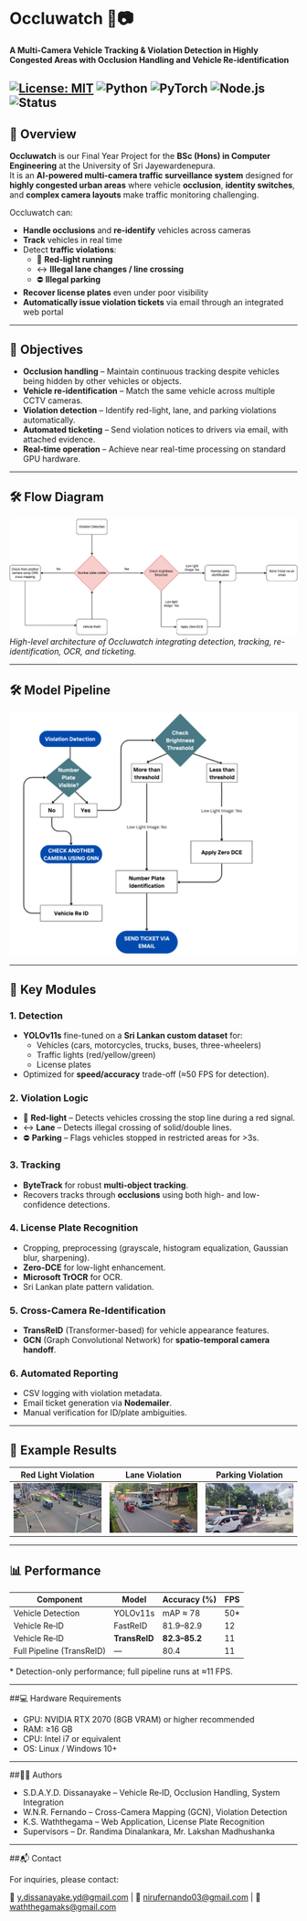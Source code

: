# Occluwatch 🚦📷  
**A Multi-Camera Vehicle Tracking & Violation Detection in Highly Congested Areas with Occlusion Handling and Vehicle Re-identification**

[![License: MIT](https://img.shields.io/badge/License-MIT-yellow.svg)](LICENSE)
![Python](https://img.shields.io/badge/Python-3.10%2B-blue)
![PyTorch](https://img.shields.io/badge/PyTorch-2.0%2B-red)
![Node.js](https://img.shields.io/badge/Node.js-18%2B-green)
![Status](https://img.shields.io/badge/Status-Research%20Project-success)
---

## 📌 Overview
**Occluwatch** is our Final Year Project for the **BSc (Hons) in Computer Engineering** at the University of Sri Jayewardenepura.  
It is an **AI-powered multi-camera traffic surveillance system** designed for **highly congested urban areas** where vehicle **occlusion**, **identity switches**, and **complex camera layouts** make traffic monitoring challenging.

Occluwatch can:
- **Handle occlusions** and **re‑identify** vehicles across cameras
- **Track** vehicles in real time
- Detect **traffic violations**:
  - 🚦 **Red-light running**
  - ↔ **Illegal lane changes / line crossing**
  - ⛔ **Illegal parking**
- **Recover license plates** even under poor visibility
- **Automatically issue violation tickets** via email through an integrated web portal

---

## 🎯 Objectives
- **Occlusion handling** – Maintain continuous tracking despite vehicles being hidden by other vehicles or objects.
- **Vehicle re‑identification** – Match the same vehicle across multiple CCTV cameras.
- **Violation detection** – Identify red-light, lane, and parking violations automatically.
- **Automated ticketing** – Send violation notices to drivers via email, with attached evidence.
- **Real‑time operation** – Achieve near real-time processing on standard GPU hardware.

---

## 🛠 Flow Diagram

![Flow Diagram](docs/flow_diagram.png)  
*High-level architecture of Occluwatch integrating detection, tracking, re-identification, OCR, and ticketing.*

---

## 🛠 Model Pipeline

![Pipeline Overview](docs/pipeline_overview.png)  

---

## 🧠 Key Modules

### 1. **Detection**
- **YOLOv11s** fine-tuned on a **Sri Lankan custom dataset** for:
  - Vehicles (cars, motorcycles, trucks, buses, three-wheelers)
  - Traffic lights (red/yellow/green)
  - License plates
- Optimized for **speed/accuracy** trade-off (≈50 FPS for detection).

### 2. **Violation Logic**
- 🚦 **Red-light** – Detects vehicles crossing the stop line during a red signal.  
- ↔ **Lane** – Detects illegal crossing of solid/double lines.  
- ⛔ **Parking** – Flags vehicles stopped in restricted areas for >3s.

### 3. **Tracking**
- **ByteTrack** for robust **multi-object tracking**.
- Recovers tracks through **occlusions** using both high- and low-confidence detections.

### 4. **License Plate Recognition**
- Cropping, preprocessing (grayscale, histogram equalization, Gaussian blur, sharpening).
- **Zero-DCE** for low-light enhancement.
- **Microsoft TrOCR** for OCR.
- Sri Lankan plate pattern validation.

### 5. **Cross-Camera Re‑Identification**
- **TransReID** (Transformer-based) for vehicle appearance features.
- **GCN** (Graph Convolutional Network) for **spatio-temporal camera handoff**.

### 6. **Automated Reporting**
- CSV logging with violation metadata.
- Email ticket generation via **Nodemailer**.
- Manual verification for ID/plate ambiguities.

---

## 🎥 Example Results

| Red Light Violation | Lane Violation | Parking Violation |
|---------------------|----------------|-------------------|
| ![red-light-gif](docs/examples/red_light.png) | ![lane-gif](docs/examples/lane_violation.png) | ![parking-gif](docs/examples/parking.png) |

---

## 📊 Performance
| Component                  | Model       | Accuracy (%) | FPS |
|---------------------------|-------------|--------------|-----|
| Vehicle Detection          | YOLOv11s    | mAP ≈ 78     | 50* |
| Vehicle Re‑ID              | FastReID    | 81.9–82.9    | 12  |
| Vehicle Re‑ID              | **TransReID** | **82.3–85.2**| 11  |
| Full Pipeline (TransReID)  | —           | 80.4         | 11  |

\* Detection-only performance; full pipeline runs at ≈11 FPS.

---

\##💻 Hardware Requirements

* GPU: NVIDIA RTX 2070 (8GB VRAM) or higher recommended
* RAM: ≥16 GB
* CPU: Intel i7 or equivalent
* OS: Linux / Windows 10+

---

\##👨‍💻 Authors

* S.D.A.Y.D. Dissanayake – Vehicle Re‑ID, Occlusion Handling, System Integration
* W.N.R. Fernando – Cross-Camera Mapping (GCN), Violation Detection
* K.S. Waththegama – Web Application, License Plate Recognition
* Supervisors – Dr. Randima Dinalankara, Mr. Lakshan Madhushanka

---

\##📬 Contact

For inquiries, please contact:

📧 y.dissanayake.yd@gmail.com | 📧 nirufernando03@gmail.com | 📧 waththegamaks@gmail.com

